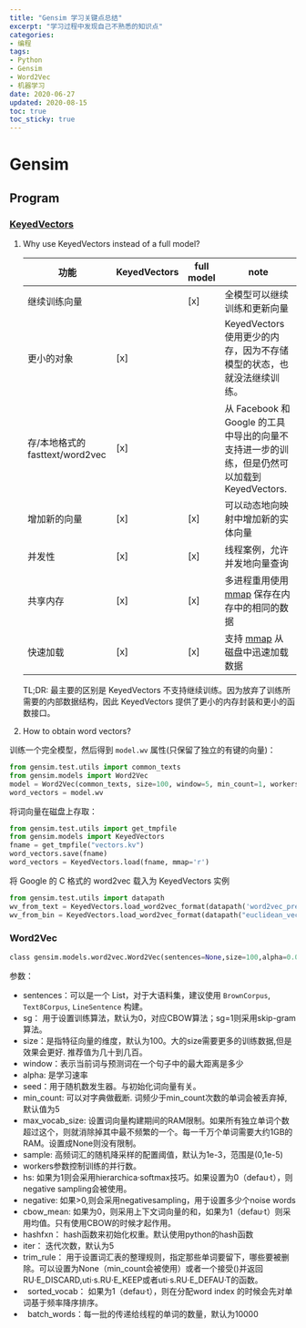 ```yaml
---
title: "Gensim 学习关键点总结"
excerpt: "学习过程中发现自己不熟悉的知识点"
categories:
- 编程
tags:
- Python
- Gensim
- Word2Vec
- 机器学习
date: 2020-06-27
updated: 2020-08-15
toc: true
toc_sticky: true
---
```


# Gensim

## Program

### [KeyedVectors](https://radimrehurek.com/gensim/models/keyedvectors.html#why-use-keyedvectors-instead-of-a-full-model)

1. Why use KeyedVectors instead of a full model?

    | 功能                           | KeyedVectors | full model | note                                                                                         |
    | ------------------------------ | ------------ | ---------- | -------------------------------------------------------------------------------------------- |
    | 继续训练向量                   |              | [x]        | 全模型可以继续训练和更新向量                                                                 |
    | 更小的对象                     | [x]          |            | KeyedVectors 使用更少的内存，因为不存储模型的状态，也就没法继续训练。                        |
    | 存/本地格式的fasttext/word2vec | [x]          |            | 从 Facebook 和 Google 的工具中导出的向量不支持进一步的训练，但是仍然可以加载到 KeyedVectors. |
    | 增加新的向量                   | [x]          | [x]        | 可以动态地向映射中增加新的实体向量                                                           |
    | 并发性                         | [x]          | [x]        | 线程案例，允许并发地向量查询                                                                 |
    | 共享内存                       | [x]          | [x]        | 多进程重用使用 [mmap](https://en.wikipedia.org/wiki/Mmap) 保存在内存中的相同的数据           |
    | 快速加载                       | [x]          | [x]        | 支持 [mmap](https://en.wikipedia.org/wiki/Mmap) 从磁盘中迅速加载数据                         |

    TL;DR: 最主要的区别是 KeyedVectors 不支持继续训练。因为放弃了训练所需要的内部数据结构，因此 KeyedVectors 提供了更小的内存封装和更小的函数接口。

2. How to obtain word vectors?

训练一个完全模型，然后得到 `model.wv` 属性(只保留了独立的有键的向量)：

```python
from gensim.test.utils import common_texts
from gensim.models import Word2Vec
model = Word2Vec(common_texts, size=100, window=5, min_count=1, workers=4)
word_vectors = model.wv
```

将词向量在磁盘上存取：

```python
from gensim.test.utils import get_tmpfile
from gensim.models import KeyedVectors
fname = get_tmpfile("vectors.kv")
word_vectors.save(fname)
word_vectors = KeyedVectors.load(fname, mmap='r')
```

将 Google 的 C 格式的 word2vec 载入为 KeyedVectors 实例

```python
from gensim.test.utils import datapath
wv_from_text = KeyedVectors.load_word2vec_format(datapath('word2vec_pre_kv_c'), binary=False)  # C text format
wv_from_bin = KeyedVectors.load_word2vec_format(datapath("euclidean_vectors.bin"), binary=True)  # C bin format
```

### Word2Vec

``` python
class gensim.models.word2vec.Word2Vec(sentences=None,size=100,alpha=0.025,window=5,min_count=5, max_vocab_size=None, sample=0.001,seed=1, workers=3,min_alpha=0.0001, sg=0, hs=0, negative=5, cbow_mean=1,hashfxn=<built-in function hash>,iter=5,null_word=0,trim_rule=None, sorted_vocab=1, batch_words=10000)
```

参数：

- sentences：可以是一个 List，对于大语料集，建议使用 `BrownCorpus`, `Text8Corpus`, `LineSentence` 构建。
- sg： 用于设置训练算法，默认为0，对应CBOW算法；sg=1则采用skip-gram算法。
- size：是指特征向量的维度，默认为100。大的size需要更多的训练数据,但是效果会更好. 推荐值为几十到几百。
- window：表示当前词与预测词在一个句子中的最大距离是多少
- alpha: 是学习速率
- seed：用于随机数发生器。与初始化词向量有关。
- min_count: 可以对字典做截断. 词频少于min_count次数的单词会被丢弃掉, 默认值为5
- max_vocab_size: 设置词向量构建期间的RAM限制。如果所有独立单词个数超过这个，则就消除掉其中最不频繁的一个。每一千万个单词需要大约1GB的RAM。设置成None则没有限制。
- sample: 高频词汇的随机降采样的配置阈值，默认为1e-3，范围是(0,1e-5)
- workers参数控制训练的并行数。
- hs: 如果为1则会采用hierarchica·softmax技巧。如果设置为0（defau·t），则negative sampling会被使用。
- negative: 如果>0,则会采用negativesampling，用于设置多少个noise words
- cbow_mean: 如果为0，则采用上下文词向量的和，如果为1（defau·t）则采用均值。只有使用CBOW的时候才起作用。
- hashfxn： hash函数来初始化权重。默认使用python的hash函数
- iter： 迭代次数，默认为5
- trim_rule： 用于设置词汇表的整理规则，指定那些单词要留下，哪些要被删除。可以设置为None（min_count会被使用）或者一个接受()并返回RU·E_DISCARD,uti·s.RU·E_KEEP或者uti·s.RU·E_DEFAU·T的函数。
-   sorted_vocab： 如果为1（defau·t），则在分配word index 的时候会先对单词基于频率降序排序。
-   batch_words：每一批的传递给线程的单词的数量，默认为10000